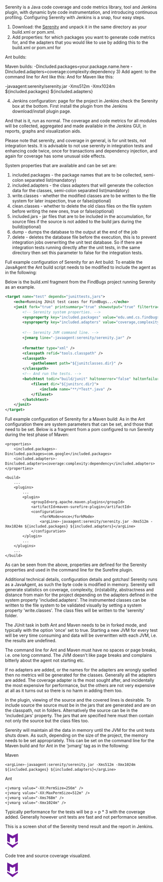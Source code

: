 Serenity is a Java code coverage and code metrics library, tool and Jenkins plugin, with dynamic byte code instrumentation, 
and introducing continuous profiling. Configuring Serenity with Jenkins is a snap, four easy steps.

1) Download: the [Serenity](https://github.com/jenkinsci/serenity-plugin/blob/master/releases/serenity-1.2.zip) and unpack 
it in the same directory as your build.xml or pom.xml.
2) Add properties: for which packages you want to generate code metrics for, and the adapters that you would like to use by 
adding this to the build.xml or pom.xml for

Ant builds:

<!-- Serenity system properties. -->
<sysproperty key="included.packages" value="your.package.name.here" />
<sysproperty key="included.adapters" value="coverage:complexity:dependency" />
Maven builds:

<properties>
	<included.packages>-Dincluded.packages=your.package.name.here</included.packages>
	<included.adapters>-Dincluded.adapters=coverage:complexity:dependency</included.adapters>
</properties>
3) Add agent: to the command line for Ant like this:

<!-- Serenity JVM command line. -->
<jvmarg line="-javaagent:serenity/serenity.jar" />
And for Maven like this:

<argLine>-javaagent:serenity/serenity.jar -Xms512m -Xmx1024m ${included.packages} ${included.adapters}</argLine>

4) Jenkins configuration: page for the project in Jenkins check the Serenity box at the bottom. First install 
the plugin from the Jenkins download/install plugin page.

And that is it, run as normal. The coverage and code metrics for all modules will be collected, aggregated and made 
available in the Jenkins GUI, in reports, graphs and visualization aids.

Please note that serenity, and coverage in general, is for unit tests, not integration tests. It is advisable to not use 
serenity in integration tests and enhancing code twice, once for transactions and dependency injection, and again for coverage
has some unusual side effects.

System properties that are available and can be set are:
1) included.packages - the package names that are to be collected, semi-colon separated list(mandatory)
2) included.adapters - the class adapters that will generate the collection data for the classes, semi-colon separated list(mandatory)
3) write.classes - whether the modified classes are to be written to the file system for later inspection, true or false(optional)
4) clean.classes - whether to delete the old class files on the file system before writing the new ones, true or false(optional)
5) included.jars - jar files that are to be included in the accumulation, for source files if the source is not added to the 
build jars during the build(optional)
6) dump - dumps the database to the output at the end of the job
7) delete - deletes the database file before the execution, this is to prevent integration jobs overwriting the unit test database. So 
if there are integration tests running directly after the unit tests, in the same directory then set this parameter to false for the 
integration tests.

Full example configuration of Serenity for an Ant build:
To enable the JavaAgent the Ant build script needs to be modified to include the agent as in the following:

<jvmarg line="-javaagent:serenity/serenity.jar" />

Below is the build.xml fragment from the FindBugs project running Serenity as an example.

``` xml
<target name="test" depends="junittests,jars">
	<echo>Running JUnit test cases for FindBugs...</echo>
	<junit fork="true" printsummary="true" showoutput="true" filtertrace="true" forkmode="once">
		<!-- Serenity system properties. -->
		<sysproperty key="included.packages" value="edu.umd.cs.findbugs" />
		<sysproperty key="included.adapters" value="coverage,complexity,dependency" />

        <!-- Serenity JVM command line. -->
		<jvmarg line="-javaagent:serenity/serenity.jar" />

		<formatter type="xml" />
		<classpath refid="tools.classpath" />
		<classpath>
			<pathelement path="${junitclasses.dir}" />
		</classpath>
		<!-- And run the tests. -->
		<batchtest todir="build/junit" haltonerror="false" haltonfailure="false">
			<fileset dir="${junitsrc.dir}">
				<include name="**/*Test*.java" />
			</fileset>
		</batchtest>
	</junit>
</target>

```

Full example configuration of Serenity for a Maven build:
As in the Ant configuration there are system parameters that can be set, and those that need to be set. Below 
is a fragment from a pom configured to run Serenity during the test phase of Maven:

```
<properties>
	<included.packages>-Dincluded.packages=com.google</included.packages>
	<included.adapters>-Dincluded.adapters=coverage:complexity:dependency</included.adapters>
</properties>
```

```
<build>
	...
	<plugins>
		...
		<plugin>
			<groupId>org.apache.maven.plugins</groupId>
			<artifactId>maven-surefire-plugin</artifactId>
			<configuration>
				<forkMode>once</forkMode>
				<argLine>-javaagent:serenity/serenity.jar -Xms512m -Xmx1024m ${included.packages} ${included.adapters}</argLine>
			</configuration>
		</plugin>
		...
	</plugins>
	...
</build>
```

As can be seen from the above, properties are defined for the Serenity properties and used in the command line for the Surefire plugin.

Additional technical details, configuration details and gotchas!
Serenity runs as a JavaAgent, as such the byte code is modified in memory. Serenity will generate statistics on coverage, 
complexity, (in)stability, abstractness and distance from main for the project depending on the adapters defined in the system property 
'included.adapters'. The instrumented classes can be written to the file system to be validated visually by setting a system property 
'write.classes'. The class files will be written to the 'serenity' folder.

The JUnit task in both Ant and Maven needs to be in forked mode, and typically with the option 'once' set to true. Starting a new 
JVM for every test will be very time consuming and data will be overwritten with each JVM, i.e. the results are undefined.

The command line for Ant and Maven must have no spaces or page breaks, i.e. one long command. The JVM doesn't like page breaks and 
complains bitterly about the agent not starting etc.

If no adapters are added, or the names for the adapters are wrongly spelled then no metrics will be generated for the classes. Generally 
all the adapters are added. The coverage adapter is the most sought after, and incidentally the most expensive for performance, but the 
others are not very expensive at all as it turns out so there is no harm in adding them too.

In the plugin, viewing of the source and the covered lines is desirable. To include source the source must be in the jars that are 
generated and are on the classpath, not in folders. Alternatively the source can be in the 'included.jars' property. The jars that are 
specified here must then contain not only the source but the class files too.

Serenity will maintain all the data in memory until the JVM for the unit tests shuts down. As such, depending on the size of the project, 
the memory needs to be set appropriately. This can be set on the command line for the Maven build and for Ant in the 'jvmarg' tag as in 
the following:

Maven
```
<argLine>-javaagent:serenity/serenity.jar -Xms512m -Xmx1024m ${included.packages} ${included.adapters}</argLine>
```

Ant
```
<jvmarg value="-XX:PermSize=256m" />
<jvmarg value="-XX:MaxPermSize=512m" />
<jvmarg value="-Xms768m" />
<jvmarg value="-Xmx1024m" />
```

Typically performance for the tests will be p = p * 3 with the coverage added. Generally however unit tests are fast and not performance 
sensitive.

This is a screen shot of the Serenity trend result and the report in Jenkins.

![alt text](https://github.com/adam-p/markdown-here/raw/master/src/common/images/icon48.png "Main page")

Code tree and source coverage visualized.

![alt text](https://github.com/adam-p/markdown-here/raw/master/src/common/images/icon48.png "Detail page")